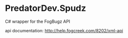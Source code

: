 # PredatorDev.Spudz
C# wrapper for the FogBugz API

api documentation: 
http://help.fogcreek.com/8202/xml-api
